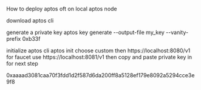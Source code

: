 How to deploy aptos oft on local aptos node

download aptos cli

generate a private key
aptos key generate --output-file my_key --vanity-prefix 0xb33f

initialize aptos cli
aptos init
choose custom then https://localhost:8080/v1
for faucet use https://localhost:8081/v1
then copy and paste private key in for next step

0xaaaad3081caa70f3fdd1d2f587d6da200ff8a5128ef179e8092a5294cce3e9f8